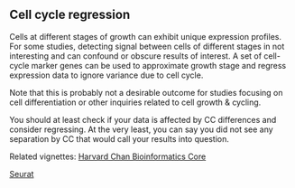 ## Cell cycle regression

Cells at different stages of growth can exhibit unique expression profiles. For some studies, detecting signal between cells of different stages in not interesting and can confound or obscure results of interest. A set of cell-cycle marker genes can be used to approximate growth stage and regress expression data to ignore variance due to cell cycle.

Note that this is probably not a desirable outcome for studies focusing on cell differentiation or other inquiries related to cell growth & cycling. 

You should at least check if your data is affected by CC differences and consider regressing. At the very least, you can say you did not see any separation by CC that would call your results into question. 

Related vignettes: [Harvard Chan Bioinformatics Core](https://github.com/hbctraining/scRNA-seq_online/blob/master/lessons/cell_cycle_scoring.md)

[Seurat](https://satijalab.org/seurat/articles/cell_cycle_vignette.html)
